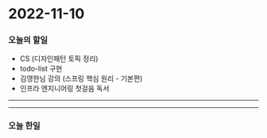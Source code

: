 2022-11-10
==========

### 오늘의 할일
* CS (디자인패턴 토픽 정리)
* todo-list 구현
* 김영한님 강의 (스프링 핵심 원리 - 기본편)
* 인프라 엔지니어링 첫걸음 독서

<hr/>
<hr/>

### 오늘 한일